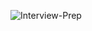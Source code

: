 ![Interview-Prep](https://socialify.git.ci/avijitsen7076/Interview-Prep/image?description=1&font=Bitter&forks=1&issues=1&language=1&logo=https%3A%2F%2Fcontent.techgig.com%2Fphoto%2F88181895%2FHow-to-get-a-tech-job-at-MAANG-Meta-Amazon-Apple-Netflix-Google.jpg&name=1&owner=1&pulls=1&stargazers=1&theme=Dark)
